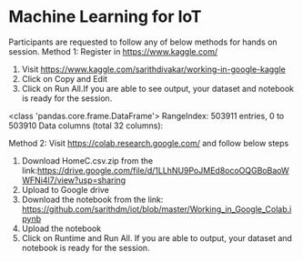 # Machine Learning for IoT

Participants are requested to follow any of below methods for hands on session.
Method 1: 
Register in https://www.kaggle.com/ 

1. Visit https://www.kaggle.com/sarithdivakar/working-in-google-kaggle 
2. Click on Copy and Edit
3. Click on Run All.If you are able to see output, your dataset and notebook is ready for the session.

<class 'pandas.core.frame.DataFrame'>
RangeIndex: 503911 entries, 0 to 503910
Data columns (total 32 columns):
  
Method 2: 
Visit https://colab.research.google.com/ and follow below steps

1. Download HomeC.csv.zip from the link:https://drive.google.com/file/d/1LLhNU9PoJMEd8ocoOQGBoBaoWWFNi4l7/view?usp=sharing
2. Upload to Google drive
3. Download the notebook from the link: https://github.com/sarithdm/iot/blob/master/Working_in_Google_Colab.ipynb
4. Upload the notebook
5. Click on Runtime and Run All. If you are able to output, your dataset and notebook is ready for the session.

